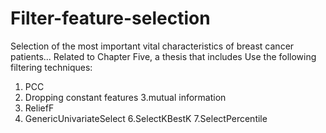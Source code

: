 # Filter-feature-selection
Selection of the most important vital characteristics of breast cancer patients... Related to Chapter Five, a thesis that includes
Use the following filtering techniques:
1. PCC
2. Dropping constant features
3.mutual information
4. ReliefF
5. GenericUnivariateSelect
6.SelectKBestK
7.SelectPercentile
